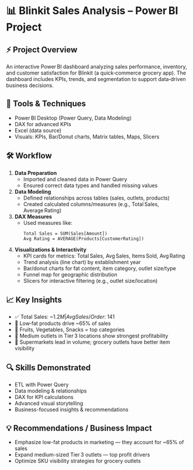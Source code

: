 # 📊 Blinkit Sales Analysis – Power BI Project

## ⚡ Project Overview
An interactive Power BI dashboard analyzing sales performance, inventory, and customer satisfaction for Blinkit (a quick‑commerce grocery app). The dashboard includes KPIs, trends, and segmentation to support data‑driven business decisions.

## 🧰 Tools & Techniques
- Power BI Desktop (Power Query, Data Modeling)
- DAX for advanced KPIs
- Excel (data source)
- Visuals: KPIs, Bar/Donut charts, Matrix tables, Maps, Slicers

## 🛠 Workflow
1. **Data Preparation**
   - Imported and cleaned data in Power Query
   - Ensured correct data types and handled missing values
2. **Data Modeling**
   - Defined relationships across tables (sales, outlets, products)
   - Created calculated columns/measures (e.g., Total Sales, Average Rating)
3. **DAX Measures**
   - Used measures like:
     ```dax
     Total Sales = SUM(Sales[Amount])
     Avg Rating = AVERAGE(Products[CustomerRating])
     ```
4. **Visualizations & Interactivity**
   - KPI cards for metrics: Total Sales, Avg Sales, Items Sold, Avg Rating
   - Trend analysis (line chart) by establishment year
   - Bar/donut charts for fat content, item category, outlet size/type
   - Funnel map for geographic distribution
   - Slicers for interactive filtering (e.g., outlet size/location)

## 📈 Key Insights
- ✅ Total Sales: ~$1.2 M | Avg Sales/Order: ~$141
- 🥦 Low‑fat products drive ~65% of sales
- 🍎 Fruits, Vegetables, Snacks = top categories
- 🏬 Medium outlets in Tier 3 locations show strongest profitability
- 🛒 Supermarkets lead in volume; grocery outlets have better item visibility

## 🔍 Skills Demonstrated
- ETL with Power Query
- Data modeling & relationships
- DAX for KPI calculations
- Advanced visual storytelling
- Business-focused insights & recommendations

## 💡 Recommendations / Business Impact
- Emphasize low-fat products in marketing — they account for ~65% of sales
- Expand medium-sized Tier 3 outlets — top profit drivers
- Optimize SKU visibility strategies for grocery outlets
